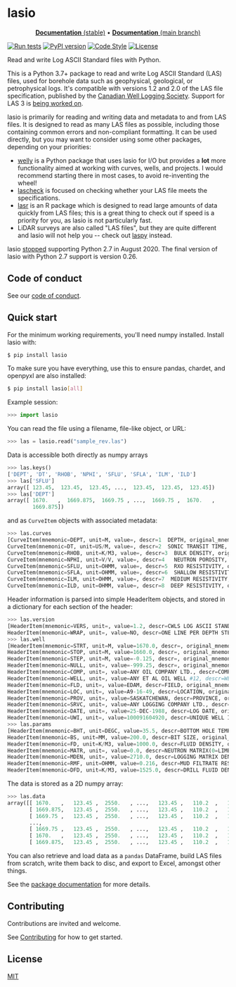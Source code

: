 # lasio

<p align="center">
<a href="https://lasio.readthedocs.io/en/stable/"><strong>Documentation</strong> (stable)</a> •
<a href="https://lasio.readthedocs.io/en/latest/"><strong>Documentation</strong> (main branch)</a>
</p>

[![Run tests](https://github.com/kinverarity1/lasio/actions/workflows/ci-tests.yml/badge.svg)](https://github.com/kinverarity1/lasio/actions/workflows/ci-tests.yml)
[![PyPI version](https://img.shields.io/pypi/v/lasio.svg)](https://pypi.python.org/pypi/lasio/)
[![Code Style](https://img.shields.io/badge/code%20style-black-000000.svg)](https://black.readthedocs.io/en/stable/the_black_code_style/index.html)
[![License](http://img.shields.io/badge/license-MIT-blue.svg)](https://github.com/kinverarity1/lasio/blob/master/LICENSE)

Read and write Log ASCII Standard files with Python.

This is a Python 3.7+ package to read and write Log ASCII Standard
(LAS) files, used for borehole data such as geophysical, geological, or
petrophysical logs. It's compatible with versions 1.2 and 2.0 of the LAS file
specification, published by the [Canadian Well Logging
Society](https://www.cwls.org/products/#products-las). Support for LAS 3 is 
[being worked on](https://github.com/kinverarity1/lasio/issues/5).

lasio is primarily for reading and writing data and metadata to and from 
LAS files. It is designed to read as many LAS files as possible, including
those containing common errors and non-compliant formatting. It can be used
directly, but you may want to consider using some other packages, depending
on your priorities:

- [welly](https://github.com/agile-geoscience/welly) is a Python package that 
  uses lasio for I/O but provides a **lot** more functionality aimed at working
  with curves, wells, and projects. I would recommend starting there in most 
  cases, to avoid re-inventing the wheel!
- [lascheck](https://github.com/MandarJKulkarni/lascheck) is focused on
  checking whether your LAS file meets the specifications.
- [lasr](https://github.com/donald-keighley/lasr) is an R package which 
  is designed to read large amounts of data quickly from LAS files; this is 
  a great thing to check out if speed is a priority for you, as lasio is not 
  particularly fast.
- LiDAR surveys are also called "LAS files", but they are quite different and
  lasio will not help you -- check out [laspy](https://github.com/laspy/laspy)
  instead.

lasio [stopped](https://github.com/kinverarity1/lasio/issues/364) 
supporting Python 2.7 in August 2020. The final version of lasio with Python 2.7 support 
is version 0.26.

## Code of conduct

See our [code of conduct](https://lasio.readthedocs.io/en/latest/contributing.html#code-of-conduct).

## Quick start

For the minimum working requirements, you'll need numpy installed. Install
lasio with:

```bash
$ pip install lasio
```

To make sure you have everything, use this to ensure pandas, chardet, and
openpyxl are also installed:

```bash
$ pip install lasio[all]
```

Example session:

```python
>>> import lasio
```

You can read the file using a filename, file-like object, or URL:

```python
>>> las = lasio.read("sample_rev.las")
```

Data is accessible both directly as numpy arrays

```python
>>> las.keys()
['DEPT', 'DT', 'RHOB', 'NPHI', 'SFLU', 'SFLA', 'ILM', 'ILD']
>>> las['SFLU']
array([ 123.45,  123.45,  123.45, ...,  123.45,  123.45,  123.45])
>>> las['DEPT']
array([ 1670.   ,  1669.875,  1669.75 , ...,  1669.75 ,  1670.   ,
        1669.875])
```

and as ``CurveItem`` objects with associated metadata:

```python
>>> las.curves
[CurveItem(mnemonic=DEPT, unit=M, value=, descr=1  DEPTH, original_mnemonic=DEPT, data.shape=(29897,)),
CurveItem(mnemonic=DT, unit=US/M, value=, descr=2  SONIC TRANSIT TIME, original_mnemonic=DT, data.shape=(29897,)),
CurveItem(mnemonic=RHOB, unit=K/M3, value=, descr=3  BULK DENSITY, original_mnemonic=RHOB, data.shape=(29897,)),
CurveItem(mnemonic=NPHI, unit=V/V, value=, descr=4   NEUTRON POROSITY, original_mnemonic=NPHI, data.shape=(29897,)),
CurveItem(mnemonic=SFLU, unit=OHMM, value=, descr=5  RXO RESISTIVITY, original_mnemonic=SFLU, data.shape=(29897,)),
CurveItem(mnemonic=SFLA, unit=OHMM, value=, descr=6  SHALLOW RESISTIVITY, original_mnemonic=SFLA, data.shape=(29897,)),
CurveItem(mnemonic=ILM, unit=OHMM, value=, descr=7  MEDIUM RESISTIVITY, original_mnemonic=ILM, data.shape=(29897,)),
CurveItem(mnemonic=ILD, unit=OHMM, value=, descr=8  DEEP RESISTIVITY, original_mnemonic=ILD, data.shape=(29897,))]
```

Header information is parsed into simple HeaderItem objects, and stored in a
dictionary for each section of the header:

```python
>>> las.version
[HeaderItem(mnemonic=VERS, unit=, value=1.2, descr=CWLS LOG ASCII STANDARD -VERSION 1.2, original_mnemonic=VERS),
HeaderItem(mnemonic=WRAP, unit=, value=NO, descr=ONE LINE PER DEPTH STEP, original_mnemonic=WRAP)]
>>> las.well
[HeaderItem(mnemonic=STRT, unit=M, value=1670.0, descr=, original_mnemonic=STRT),
HeaderItem(mnemonic=STOP, unit=M, value=1660.0, descr=, original_mnemonic=STOP),
HeaderItem(mnemonic=STEP, unit=M, value=-0.125, descr=, original_mnemonic=STEP),
HeaderItem(mnemonic=NULL, unit=, value=-999.25, descr=, original_mnemonic=NULL),
HeaderItem(mnemonic=COMP, unit=, value=ANY OIL COMPANY LTD., descr=COMPANY, original_mnemonic=COMP),
HeaderItem(mnemonic=WELL, unit=, value=ANY ET AL OIL WELL #12, descr=WELL, original_mnemonic=WELL),
HeaderItem(mnemonic=FLD, unit=, value=EDAM, descr=FIELD, original_mnemonic=FLD),
HeaderItem(mnemonic=LOC, unit=, value=A9-16-49, descr=LOCATION, original_mnemonic=LOC),
HeaderItem(mnemonic=PROV, unit=, value=SASKATCHEWAN, descr=PROVINCE, original_mnemonic=PROV),
HeaderItem(mnemonic=SRVC, unit=, value=ANY LOGGING COMPANY LTD., descr=SERVICE COMPANY, original_mnemonic=SRVC),
HeaderItem(mnemonic=DATE, unit=, value=25-DEC-1988, descr=LOG DATE, original_mnemonic=DATE),
HeaderItem(mnemonic=UWI, unit=, value=100091604920, descr=UNIQUE WELL ID, original_mnemonic=UWI)]
>>> las.params
[HeaderItem(mnemonic=BHT, unit=DEGC, value=35.5, descr=BOTTOM HOLE TEMPERATURE, original_mnemonic=BHT),
HeaderItem(mnemonic=BS, unit=MM, value=200.0, descr=BIT SIZE, original_mnemonic=BS),
HeaderItem(mnemonic=FD, unit=K/M3, value=1000.0, descr=FLUID DENSITY, original_mnemonic=FD),
HeaderItem(mnemonic=MATR, unit=, value=0.0, descr=NEUTRON MATRIX(0=LIME,1=SAND,2=DOLO), original_mnemonic=MATR),
HeaderItem(mnemonic=MDEN, unit=, value=2710.0, descr=LOGGING MATRIX DENSITY, original_mnemonic=MDEN),
HeaderItem(mnemonic=RMF, unit=OHMM, value=0.216, descr=MUD FILTRATE RESISTIVITY, original_mnemonic=RMF),
HeaderItem(mnemonic=DFD, unit=K/M3, value=1525.0, descr=DRILL FLUID DENSITY, original_mnemonic=DFD)]
```

The data is stored as a 2D numpy array:

```python
>>> las.data
array([[ 1670.   ,   123.45 ,  2550.   , ...,   123.45 ,   110.2  ,   105.6  ],
       [ 1669.875,   123.45 ,  2550.   , ...,   123.45 ,   110.2  ,   105.6  ],
       [ 1669.75 ,   123.45 ,  2550.   , ...,   123.45 ,   110.2  ,   105.6  ],
       ...,
       [ 1669.75 ,   123.45 ,  2550.   , ...,   123.45 ,   110.2  ,   105.6  ],
       [ 1670.   ,   123.45 ,  2550.   , ...,   123.45 ,   110.2  ,   105.6  ],
       [ 1669.875,   123.45 ,  2550.   , ...,   123.45 ,   110.2  ,   105.6  ]])
```

You can also retrieve and load data as a ``pandas`` DataFrame, build LAS files
from scratch, write them back to disc, and export to Excel, amongst other
things.

See the [package documentation](https://lasio.readthedocs.io/en/latest/) for
more details.

## Contributing

Contributions are invited and welcome.

See [Contributing](https://lasio.readthedocs.io/en/latest/contributing.html) for how to get started.

## License

[MIT](https://github.com/kinverarity1/lasio/blob/master/LICENSE)
